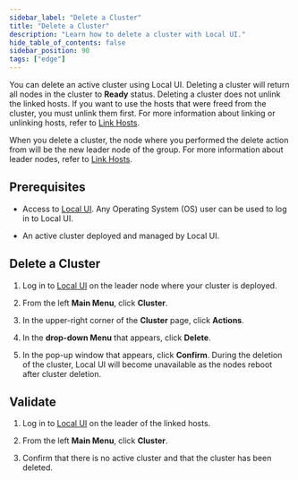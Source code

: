 ```yaml
---
sidebar_label: "Delete a Cluster"
title: "Delete a Cluster"
description: "Learn how to delete a cluster with Local UI."
hide_table_of_contents: false
sidebar_position: 90
tags: ["edge"]
---
```


You can delete an active cluster using Local UI. Deleting a cluster will return all nodes in the cluster to **Ready**
status. Deleting a cluster does not unlink the linked hosts. If you want to use the hosts that were freed from the
cluster, you must unlink them first. For more information about linking or unlinking hosts, refer to
[Link Hosts](./link-hosts.md).

When you delete a cluster, the node where you performed the delete action from will be the new leader node of the group.
For more information about leader nodes, refer to [Link Hosts](link-hosts.md#leader-nodes).

## Prerequisites

- Access to [Local UI](../host-management/access-console.md). Any Operating System (OS) user can be used to log in to
  Local UI.

- An active cluster deployed and managed by Local UI.

## Delete a Cluster

1. Log in to [Local UI](../host-management/access-console.md) on the leader node where your cluster is deployed.

2. From the left **Main Menu**, click **Cluster**.

3. In the upper-right corner of the **Cluster** page, click **Actions**.

4. In the **drop-down Menu** that appears, click **Delete**.

5. In the pop-up window that appears, click **Confirm**. During the deletion of the cluster, Local UI will become
   unavailable as the nodes reboot after cluster deletion.

## Validate

1. Log in to [Local UI](../host-management/access-console.md) on the leader of the linked hosts.

2. From the left **Main Menu**, click **Cluster**.

3. Confirm that there is no active cluster and that the cluster has been deleted.
